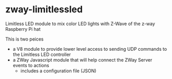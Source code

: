 # zway-limitlessled
Limitless LED module to mix color LED lights with Z-Wave of the z-way Raspberry Pi hat

This is two peices
* a V8 module to provide lower level access to sending UDP commands to the Limitless LED controller
* a ZWay Javascript module that will help connect the ZWay Server events to actions
  * includes a configuration file (JSON)

